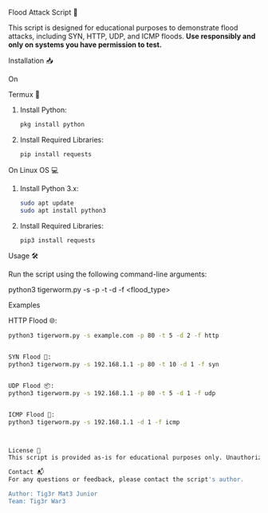 Flood Attack Script 🚀

This script is designed for educational purposes to demonstrate flood attacks, including SYN, HTTP, UDP, and ICMP floods. **Use responsibly and only on systems you have permission to test.**

Installation 📥

On       

Termux 📱

1. Install Python:
    ```bash
    pkg install python
    ```

2. Install Required Libraries:
    ```bash
    pip install requests
    ```



On Linux OS 💻



1. Install Python 3.x:
    ```bash
    sudo apt update
    sudo apt install python3
    ```

2. Install Required Libraries:
    ```bash
    pip3 install requests
    ```

Usage 🛠️

Run the script using the following command-line arguments:

python3 tigerworm.py -s <target> -p <port> -t <threads> -d <duration> -f <flood_type>

Examples

HTTP Flood 🌐:
```bash
python3 tigerworm.py -s example.com -p 80 -t 5 -d 2 -f http


SYN Flood 🔄:
python3 tigerworm.py -s 192.168.1.1 -p 80 -t 10 -d 1 -f syn


UDP Flood 📦:
python3 tigerworm.py -s 192.168.1.1 -p 80 -t 5 -d 1 -f udp


ICMP Flood 📡:
python3 tigerworm.py -s 192.168.1.1 -d 1 -f icmp



License 📜
This script is provided as-is for educational purposes only. Unauthorized use may have legal consequences.

Contact 📬
For any questions or feedback, please contact the script's author.

Author: Tig3r Mat3 Junior
Team: Tig3r War3




